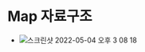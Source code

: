 # Map 자료구조
- ![스크린샷 2022-05-04 오후 3 08 18](https://user-images.githubusercontent.com/43905552/166630387-fcbdbce8-8117-4fcd-bbf3-ffa77b31ab79.png)
